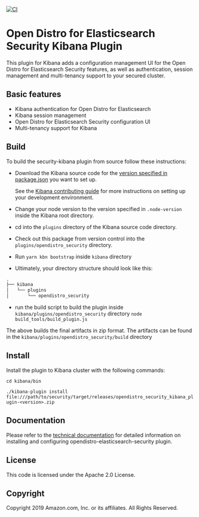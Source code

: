 [![CI](https://github.com/opendistro-for-elasticsearch/security-kibana-plugin/workflows/CI/badge.svg?branch=master)](https://github.com/opendistro-for-elasticsearch/security-kibana-plugin/actions)

# Open Distro for Elasticsearch Security Kibana Plugin

This plugin for Kibana adds a configuration management UI for the Open Distro for Elasticsearch Security features, as well as authentication, session management and multi-tenancy support to your secured cluster.

## Basic features

* Kibana authentication for Open Distro for Elasticsearch
* Kibana session management
* Open Distro for Elasticsearch Security configuration UI
* Multi-tenancy support for Kibana

## Build

To build the security-kibana plugin from source follow these instructions:
* Download the Kibana source code for the [version specified in package.json](./package.json) you want to set up.

   See the [Kibana contributing guide](https://github.com/elastic/kibana/blob/master/CONTRIBUTING.md#setting-up-your-development-environment) for more instructions on setting up your development environment.

* Change your node version to the version specified in `.node-version` inside the Kibana root directory.
* cd into the `plugins` directory of the Kibana source code directory.
* Check out this package from version control into the `plugins/opendistro_security` directory.
* Run `yarn kbn bootstrap` inside `kibana` directory
* Ultimately, your directory structure should look like this:

```md
.
├── kibana
│   └── plugins
│       └── opendistro_security
```
* run the build script to build the plugin inside `kibana/plugins/opendistro_security` directory
`node build_tools/build_plugin.js`

The above builds the final artifacts in zip format. The artifacts can be found in the `kibana/plugins/opendistro_security/build` directory

## Install

Install the plugin to Kibana cluster with the following commands:

`cd kibana/bin`

`./kibana-plugin install file:///path/to/security/target/releases/opendistro_security_kibana_plugin-<version>.zip`

## Documentation

Please refer to the [technical documentation](https://opendistro.github.io/for-elasticsearch-docs) for detailed information on installing and configuring opendistro-elasticsearch-security plugin.

## License

This code is licensed under the Apache 2.0 License.

## Copyright

Copyright 2019 Amazon.com, Inc. or its affiliates. All Rights Reserved.
